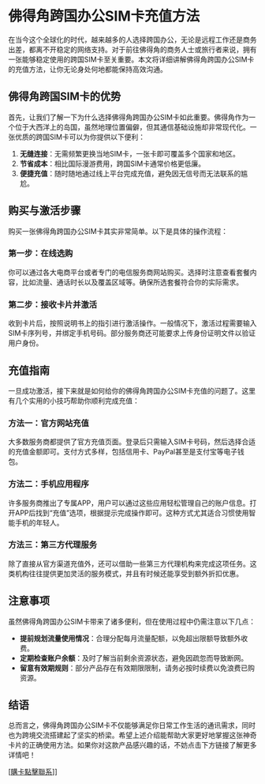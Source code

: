 # 佛得角跨国办公SIM卡充值方法

在当今这个全球化的时代，越来越多的人选择跨国办公，无论是远程工作还是商务出差，都离不开稳定的网络支持。对于前往佛得角的商务人士或旅行者来说，拥有一张能够稳定使用的跨国SIM卡至关重要。本文将详细讲解佛得角跨国办公SIM卡的充值方法，让你无论身处何地都能保持高效沟通。

## 佛得角跨国SIM卡的优势

首先，让我们了解一下为什么选择佛得角跨国办公SIM卡如此重要。佛得角作为一个位于大西洋上的岛国，虽然地理位置偏僻，但其通信基础设施却非常现代化。一张优质的跨国SIM卡可以为你提供以下便利：

1. **无缝连接**：无需频繁更换当地SIM卡，一张卡即可覆盖多个国家和地区。
2. **节省成本**：相比国际漫游费用，跨国SIM卡通常价格更低廉。
3. **便捷充值**：随时随地通过线上平台完成充值，避免因无信号而无法联系的尴尬。

## 购买与激活步骤

购买一张佛得角跨国办公SIM卡其实非常简单。以下是具体的操作流程：

### 第一步：在线选购
你可以通过各大电商平台或者专门的电信服务商网站购买。选择时注意查看套餐内容，比如流量、通话时长以及覆盖区域等。确保所选套餐符合你的实际需求。

### 第二步：接收卡片并激活
收到卡片后，按照说明书上的指引进行激活操作。一般情况下，激活过程需要输入SIM卡序列号，并绑定手机号码。部分服务商还可能要求上传身份证明文件以验证用户身份。

## 充值指南

一旦成功激活，接下来就是如何给你的佛得角跨国办公SIM卡充值的问题了。这里有几个实用的小技巧帮助你顺利完成充值：

### 方法一：官方网站充值
大多数服务商都提供了官方充值页面。登录后只需输入SIM卡号码，然后选择合适的充值金额即可。支付方式多样，包括信用卡、PayPal甚至是支付宝等电子钱包。

### 方法二：手机应用程序
许多服务商推出了专属APP，用户可以通过这些应用轻松管理自己的账户信息。打开APP后找到“充值”选项，根据提示完成操作即可。这种方式尤其适合习惯使用智能手机的年轻人。

### 方法三：第三方代理服务
除了直接从官方渠道充值外，还可以借助一些第三方代理机构来完成这项任务。这类机构往往提供更加灵活的服务模式，并且有时候还能享受到额外折扣优惠。

## 注意事项

虽然佛得角跨国办公SIM卡带来了诸多便利，但在使用过程中仍需注意以下几点：

- **提前规划流量使用情况**：合理分配每月流量配额，以免超出限额导致额外收费。
- **定期检查账户余额**：及时了解当前剩余资源状态，避免因疏忽而导致断网。
- **留意有效期规则**：部分产品存在有效期限限制，请务必按时续费以免浪费已购资源。

## 结语

总而言之，佛得角跨国办公SIM卡不仅能够满足你日常工作生活的通讯需求，同时也为跨境交流搭建起了坚实的桥梁。希望上述介绍能帮助大家更好地掌握这张神奇卡片的正确使用方法。如果你对这款产品感兴趣的话，不妨点击下方链接了解更多详情吧！

[[購卡點擊聯系](https://t.me/s/esim1088)]]